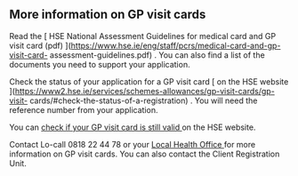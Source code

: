##  More information on GP visit cards

Read the [ HSE National Assessment Guidelines for medical card and GP visit
card (pdf) ](https://www.hse.ie/eng/staff/pcrs/medical-card-and-gp-visit-card-
assessment-guidelines.pdf) . You can also find a list of the documents you
need to support your application.

Check the status of your application for a GP visit card [ on the HSE website
](https://www2.hse.ie/services/schemes-allowances/gp-visit-cards/gp-visit-
cards/#check-the-status-of-a-registration) . You will need the reference
number from your application.

You can [ check if your GP visit card is still valid
](https://www.sspcrs.ie/portal/checker/pub/check) on the HSE website.

Contact Lo-call 0818 22 44 78 or your [ Local Health Office
](http://www.hse.ie/eng/services/list/1/LHO/) for more information on GP visit
cards. You can also contact the Client Registration Unit.
